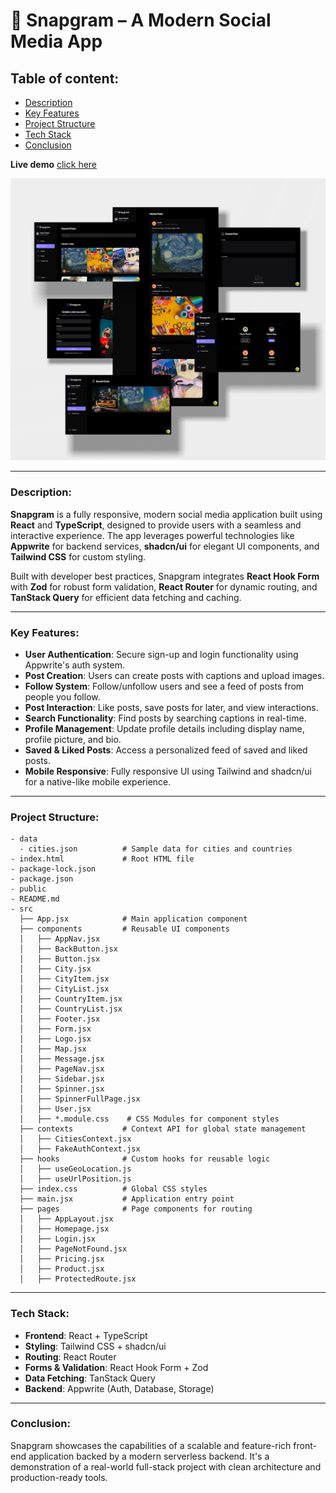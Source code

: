 # **📱 Snapgram – A Modern Social Media App**

## **Table of content:**

-   [Description](#description)
-   [Key Features](#key-features)
-   [Project Structure](#project-structure)
-   [Tech Stack](#tech-stack)
-   [Conclusion](#conclusion)

**Live demo** [click here](https://worldwise-travel-tracking-app.netlify.app/)

![alt text](website_images/app-design.jpg)

---

### **Description:**

**Snapgram** is a fully responsive, modern social media application built using **React** and **TypeScript**, designed to provide users with a seamless and interactive experience. The app leverages powerful technologies like **Appwrite** for backend services, **shadcn/ui** for elegant UI components, and **Tailwind CSS** for custom styling.

Built with developer best practices, Snapgram integrates **React Hook Form** with **Zod** for robust form validation, **React Router** for dynamic routing, and **TanStack Query** for efficient data fetching and caching.

---

### **Key Features:**

-   **User Authentication**: Secure sign-up and login functionality using Appwrite's auth system.
-   **Post Creation**: Users can create posts with captions and upload images.
-   **Follow System**: Follow/unfollow users and see a feed of posts from people you follow.
-   **Post Interaction**: Like posts, save posts for later, and view interactions.
-   **Search Functionality**: Find posts by searching captions in real-time.
-   **Profile Management**: Update profile details including display name, profile picture, and bio.
-   **Saved & Liked Posts**: Access a personalized feed of saved and liked posts.
-   **Mobile Responsive**: Fully responsive UI using Tailwind and shadcn/ui for a native-like mobile experience.

---

### **Project Structure:**

```
- data
  - cities.json          # Sample data for cities and countries
- index.html             # Root HTML file
- package-lock.json
- package.json
- public
- README.md
- src
  ├── App.jsx            # Main application component
  ├── components         # Reusable UI components
  │   ├── AppNav.jsx
  │   ├── BackButton.jsx
  │   ├── Button.jsx
  │   ├── City.jsx
  │   ├── CityItem.jsx
  │   ├── CityList.jsx
  │   ├── CountryItem.jsx
  │   ├── CountryList.jsx
  │   ├── Footer.jsx
  │   ├── Form.jsx
  │   ├── Logo.jsx
  │   ├── Map.jsx
  │   ├── Message.jsx
  │   ├── PageNav.jsx
  │   ├── Sidebar.jsx
  │   ├── Spinner.jsx
  │   ├── SpinnerFullPage.jsx
  │   ├── User.jsx
  │   ├── *.module.css    # CSS Modules for component styles
  ├── contexts           # Context API for global state management
  │   ├── CitiesContext.jsx
  │   ├── FakeAuthContext.jsx
  ├── hooks              # Custom hooks for reusable logic
  │   ├── useGeoLocation.js
  │   ├── useUrlPosition.js
  ├── index.css          # Global CSS styles
  ├── main.jsx           # Application entry point
  ├── pages              # Page components for routing
  │   ├── AppLayout.jsx
  │   ├── Homepage.jsx
  │   ├── Login.jsx
  │   ├── PageNotFound.jsx
  │   ├── Pricing.jsx
  │   ├── Product.jsx
  │   ├── ProtectedRoute.jsx
```

---

### **Tech Stack:**

-   **Frontend**: React + TypeScript
-   **Styling**: Tailwind CSS + shadcn/ui
-   **Routing**: React Router
-   **Forms & Validation**: React Hook Form + Zod
-   **Data Fetching**: TanStack Query
-   **Backend**: Appwrite (Auth, Database, Storage)

---

### **Conclusion:**

Snapgram showcases the capabilities of a scalable and feature-rich front-end application backed by a modern serverless backend. It's a demonstration of a real-world full-stack project with clean architecture and production-ready tools.
